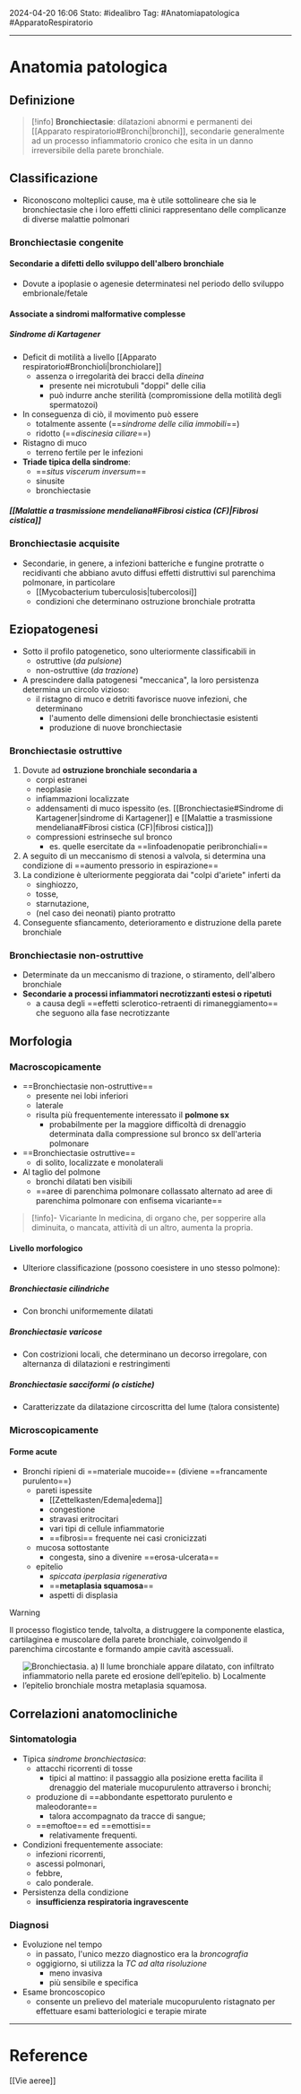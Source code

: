2024-04-20 16:06
Stato: #idealibro 
Tag: #Anatomiapatologica #ApparatoRespiratorio 

---
# Anatomia patologica
## Definizione
>[!info]
> **Bronchiectasie**: dilatazioni abnormi e permanenti dei [[Apparato respiratorio#Bronchi|bronchi]], secondarie generalmente ad un processo infiammatorio cronico che esita in un danno irreversibile della parete bronchiale.
## Classificazione
- Riconoscono molteplici cause, ma è utile sottolineare che sia le bronchiectasie che i loro effetti clinici rappresentano delle complicanze di diverse malattie polmonari
### Bronchiectasie congenite
#### Secondarie a difetti dello sviluppo dell'albero bronchiale
- Dovute a ipoplasie o agenesie determinatesi nel periodo dello sviluppo embrionale/fetale
#### Associate a sindromi malformative complesse
##### Sindrome di Kartagener
- Deficit di motilità a livello [[Apparato respiratorio#Bronchioli|bronchiolare]]
	- assenza o irregolarità dei bracci della *dineina*
		- presente nei microtubuli "doppi" delle cilia
		- può indurre anche sterilità (compromissione della motilità degli spermatozoi)
- In conseguenza di ciò, il movimento può essere
	- totalmente assente (==*sindrome delle cilia immobili*==)
	- ridotto (==*discinesia ciliare*==)
- Ristagno di muco
	- terreno fertile per le infezioni
- **Triade tipica della sindrome**:
	- ==*situs viscerum inversum*==
	- sinusite
	- bronchiectasie
##### [[Malattie a trasmissione mendeliana#Fibrosi cistica (CF)|Fibrosi cistica]]
### Bronchiectasie acquisite
- Secondarie, in genere, a infezioni batteriche e fungine protratte o recidivanti che abbiano avuto diffusi effetti distruttivi sul parenchima polmonare, in particolare
	- [[Mycobacterium tuberculosis|tubercolosi]]
	- condizioni che determinano ostruzione bronchiale protratta
## Eziopatogenesi
- Sotto il profilo patogenetico, sono ulteriormente classificabili in
	- ostruttive (*da pulsione*)
	- non-ostruttive (*da trazione*)
- A prescindere dalla patogenesi "meccanica", la loro persistenza determina un circolo vizioso:
	- il ristagno di muco e detriti favorisce nuove infezioni, che determinano
		- l'aumento delle dimensioni delle bronchiectasie esistenti
		- produzione di nuove bronchiectasie
### Bronchiectasie ostruttive
1. Dovute ad **ostruzione bronchiale secondaria a**
	- corpi estranei
	- neoplasie
	- infiammazioni localizzate
	- addensamenti di muco ispessito (es. [[Bronchiectasie#Sindrome di Kartagener|sindrome di Kartagener]] e [[Malattie a trasmissione mendeliana#Fibrosi cistica (CF)|fibrosi cistica]])
	- compressioni estrinseche sul bronco
		- es. quelle esercitate da ==linfoadenopatie peribronchiali==
2. A seguito di un meccanismo di stenosi a valvola, si determina una condizione di ==aumento pressorio in espirazione==
3. La condizione è ulteriormente peggiorata dai "colpi d'ariete" inferti da
	- singhiozzo,
	- tosse,
	- starnutazione,
	- (nel caso dei neonati) pianto protratto
4. Conseguente sfiancamento, deterioramento e distruzione della parete bronchiale
### Bronchiectasie non-ostruttive
- Determinate da un meccanismo di trazione, o stiramento, dell'albero bronchiale
- **Secondarie a processi infiammatori necrotizzanti estesi o ripetuti**
	- a causa degli ==effetti sclerotico-retraenti di rimaneggiamento== che seguono alla fase necrotizzante
## Morfologia
### Macroscopicamente
- ==Bronchiectasie non-ostruttive==
	- presente nei lobi inferiori
	- laterale
	- risulta più frequentemente interessato il **polmone sx**
		- probabilmente per la maggiore difficoltà di drenaggio determinata dalla compressione sul bronco sx dell'arteria polmonare
- ==Bronchiectasie ostruttive==
	- di solito, localizzate e monolaterali
- Al taglio del polmone
	- bronchi dilatati ben visibili
	- ==aree di parenchima polmonare collassato alternato ad aree di parenchima polmonare con enfisema vicariante==
>[!info]- Vicariante
> In medicina, di organo che, per sopperire alla diminuita, o mancata, attività di un altro, aumenta la propria.
#### Livello morfologico
- Ulteriore classificazione (possono coesistere in uno stesso polmone):
##### Bronchiectasie cilindriche
- Con bronchi uniformemente dilatati
##### Bronchiectasie varicose
- Con costrizioni locali, che determinano un decorso irregolare, con alternanza di dilatazioni e restringimenti
##### Bronchiectasie sacciformi (o cistiche)
- Caratterizzate da dilatazione circoscritta del lume (talora consistente)
### Microscopicamente
#### Forme acute
- Bronchi ripieni di ==materiale mucoide== (diviene ==francamente purulento==)
	- pareti ispessite
		- [[Zettelkasten/Edema|edema]]
		- congestione
		- stravasi eritrocitari
		- vari tipi di cellule infiammatorie
		- ==fibrosi== frequente nei casi cronicizzati
	- mucosa sottostante
		- congesta, sino a divenire ==erosa-ulcerata==
	- epitelio
		- *spiccata iperplasia rigenerativa*
		- ==**metaplasia squamosa**==
		- aspetti di displasia
>[!warning]
> Il processo flogistico tende, talvolta, a distruggere la componente elastica, cartilaginea e muscolare della parete bronchiale, coinvolgendo il parenchima circostante e formando ampie cavità ascessuali.
- ![Bronchiectasia. a) Il lume bronchiale appare dilatato, con infiltrato infiammatorio nella parete ed erosione dell’epitelio. b) Localmente l’epitelio bronchiale mostra metaplasia squamosa.](https://i.imgur.com/f8vrNMt.jpg)
## Correlazioni anatomocliniche
### Sintomatologia
- Tipica *sindrome bronchiectasica*:
	- attacchi ricorrenti di tosse
		- tipici al mattino: il passaggio alla posizione eretta facilita il drenaggio del materiale mucopurulento attraverso i bronchi;
	- produzione di ==abbondante espettorato purulento e maleodorante==
		- talora accompagnato da tracce di sangue;
	- ==emoftoe== ed ==emottisi==
		- relativamente frequenti.
- Condizioni frequentemente associate:
	- infezioni ricorrenti,
	- ascessi polmonari,
	- febbre,
	- calo ponderale.
- Persistenza della condizione
	- **insufficienza respiratoria ingravescente**
### Diagnosi
- Evoluzione nel tempo
	- in passato, l'unico mezzo diagnostico era la *broncografia*
	- oggigiorno, si utilizza la *TC ad alta risoluzione*
		- meno invasiva
		- più sensibile e specifica
- Esame broncoscopico
	- consente un prelievo del materiale mucopurulento ristagnato per effettuare esami batteriologici e terapie mirate






---
# Reference
[[Vie aeree]]